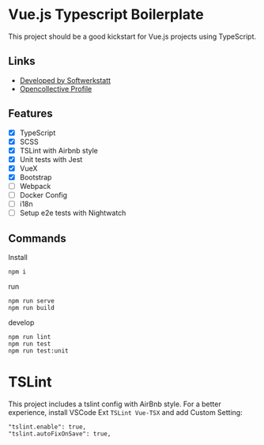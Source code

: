# Vue.js Typescript Boilerplate
This project should be a good kickstart for Vue.js projects using TypeScript.

## Links 
  * [Developed by Softwerkstatt](https://softwerkstatt.de)
  * [Opencollective Profile](https://opencollective.com/softwerkstatt)

## Features
- [x] TypeScript
- [x] SCSS
- [x] TSLint with Airbnb style
- [x] Unit tests with Jest
- [x] VueX
- [x] Bootstrap
- [ ] Webpack
- [ ] Docker Config
- [ ] i18n
- [ ] Setup e2e tests with Nightwatch

## Commands
Install
```
npm i
```

run
```
npm run serve
npm run build
```

develop
```
npm run lint
npm run test
npm run test:unit
```

# TSLint
This project includes a tslint config with AirBnb style. For a better experience, install VSCode Ext `TSLint Vue-TSX` and add Custom Setting:
```
"tslint.enable": true,
"tslint.autoFixOnSave": true,
```
